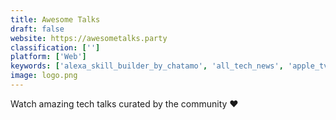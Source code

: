 ```yaml
---
title: Awesome Talks
draft: false 
website: https://awesometalks.party
classification: ['']
platform: ['Web']
keywords: ['alexa_skill_builder_by_chatamo', 'all_tech_news', 'apple_tv_tech_talks', 'devtube', 'flowvids_-_video_sharing_platform', 'handson', 'netlodge', 'sliderule_ux_design_path', 'startup_mixtape', 'startup_videos', 'startuptalks', 'the_1-hour_ui_audit', 'the_innovation_station', 'two-page_term_sheet', 'ux-app', 'vanillo', 'weekly_ux_exercise']
image: logo.png
---
```

Watch amazing tech talks curated by the community ❤️